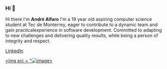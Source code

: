 ### Hi 👋


Hi there I'm **André Alfaro**
I'm a 19 year old aspiring computer science student at Tec de Monterrey, eager to contribute to a dynamic team and gain practicalexperience in software development. Committed to adapting to new challenges and delivering quality results, while being a person of integrity and respect.

<a href = "https://www.linkedin.com/in/andr%C3%A9-alfaro-aguirre-a22763297"> LinkedIn </a>

<a href="https://www.linkedin.com/in/andr%C3%A9-alfaro-aguirre-a22763297"> <img src = "![image](https://github.com/1andre19/1andre19/assets/111261206/9764368b-2870-4d56-a5ae-e5d5cdf0eb49)>

